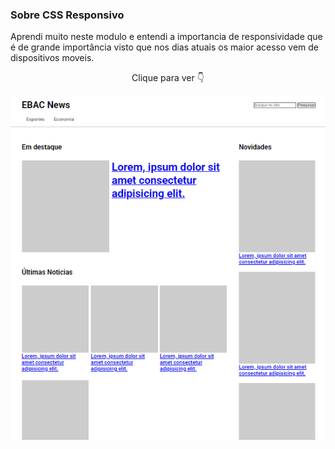 ### Sobre CSS Responsivo

Aprendi muito neste modulo e entendi a importancia de responsividade que é de grande importância visto que nos dias atuais os maior acesso vem de dispositivos moveis.

<p align="center">Clique para ver 👇</p>

<p align="center">
    <a href="">
        <img src="images/ebacNews.png" alt="imagem de um esqueleto de site de noticias"></img>
    </a>
</p>